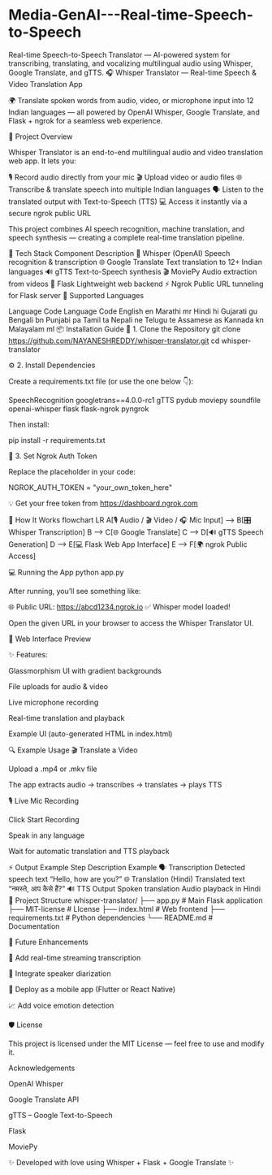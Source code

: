 # Media-GenAI---Real-time-Speech-to-Speech

Real-time Speech-to-Speech Translator — AI-powered system for transcribing, translating, and vocalizing multilingual audio using Whisper, Google Translate, and gTTS. 🎧 Whisper Translator — Real-time Speech & Video Translation App

🌍 Translate spoken words from audio, video, or microphone input into 12 Indian languages — all powered by OpenAI Whisper, Google Translate, and Flask + ngrok for a seamless web experience.

🚀 Project Overview

Whisper Translator is an end-to-end multilingual audio and video translation web app. It lets you:

🎙 Record audio directly from your mic 🎬 Upload video or audio files 🌐 Transcribe & translate speech into multiple Indian languages 🗣 Listen to the translated output with Text-to-Speech (TTS) 💻 Access it instantly via a secure ngrok public URL

This project combines AI speech recognition, machine translation, and speech synthesis — creating a complete real-time translation pipeline.

🧠 Tech Stack Component Description 🧩 Whisper (OpenAI) Speech recognition & transcription 🌐 Google Translate Text translation to 12+ Indian languages 🔊 gTTS Text-to-Speech synthesis 🎬 MoviePy Audio extraction from videos 🧱 Flask Lightweight web backend ⚡ Ngrok Public URL tunneling for Flask server 🔹 Supported Languages

Language	Code	Language	Code
English	en	Marathi	mr
Hindi	hi	Gujarati	gu
Bengali	bn	Punjabi	pa
Tamil	ta	Nepali	ne
Telugu	te	Assamese	as
Kannada	kn	Malayalam	ml
📦 Installation Guide 🧰 1. Clone the Repository git clone https://github.com/NAYANESHREDDY/whisper-translator.git cd whisper-translator

⚙️ 2. Install Dependencies

Create a requirements.txt file (or use the one below 👇):

SpeechRecognition googletrans==4.0.0-rc1 gTTS pydub moviepy soundfile openai-whisper flask flask-ngrok pyngrok

Then install:

pip install -r requirements.txt

🔑 3. Set Ngrok Auth Token

Replace the placeholder in your code:

NGROK_AUTH_TOKEN = "your_own_token_here"

💡 Get your free token from https://dashboard.ngrok.com

🧠 How It Works flowchart LR A[🎙 Audio / 🎬 Video / 🎧 Mic Input] --> B[🎛 Whisper Transcription] B --> C[🌐 Google Translate] C --> D[🔊 gTTS Speech Generation] D --> E[💻 Flask Web App Interface] E --> F[🌍 ngrok Public Access]

💻 Running the App python app.py

After running, you’ll see something like:

🌐 Public URL: https://abcd1234.ngrok.io ✅ Whisper model loaded!

Open the given URL in your browser to access the Whisper Translator UI.

🎨 Web Interface Preview

✨ Features:

Glassmorphism UI with gradient backgrounds

File uploads for audio & video

Live microphone recording

Real-time translation and playback

Example UI (auto-generated HTML in index.html)

🔍 Example Usage 🎬 Translate a Video

Upload a .mp4 or .mkv file

The app extracts audio → transcribes → translates → plays TTS

🎙 Live Mic Recording

Click Start Recording

Speak in any language

Wait for automatic translation and TTS playback

⚡ Output Example Step Description Example 🗣️ Transcription Detected speech text “Hello, how are you?” 🌐 Translation (Hindi) Translated text “नमस्ते, आप कैसे हैं?” 🔊 TTS Output Spoken translation Audio playback in Hindi 📁 Project Structure whisper-translator/ ├── app.py # Main Flask application ├── MIT-license # LIcense ├── index.html # Web frontend ├── requirements.txt # Python dependencies └── README.md # Documentation

🧩 Future Enhancements

🎤 Add real-time streaming transcription

🧠 Integrate speaker diarization

📱 Deploy as a mobile app (Flutter or React Native)

📈 Add voice emotion detection

🛡 License

This project is licensed under the MIT License — feel free to use and modify it.

Acknowledgements

OpenAI Whisper

Google Translate API

gTTS – Google Text-to-Speech

Flask

MoviePy

✨ Developed with love using Whisper + Flask + Google Translate ✨
